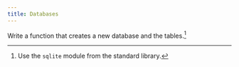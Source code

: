 ```yaml
---
title: Databases
---
```



Write a function that creates a new database and the tables.[^database]

[^database]:
    Use the `sqlite` module from the standard library.
